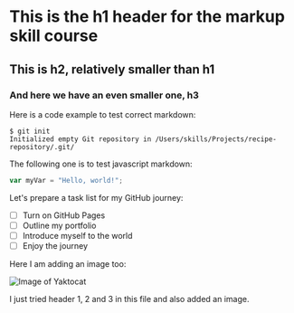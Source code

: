 # This is the h1 header for the markup skill course

## This is h2, relatively smaller than h1

### And here we have an even smaller one, h3

Here is a code example to test correct markdown:

```
$ git init
Initialized empty Git repository in /Users/skills/Projects/recipe-repository/.git/
```

The following one is to test javascript markdown:

```javascript
var myVar = "Hello, world!";
```

Let's prepare a task list for my GitHub journey:

- [ ] Turn on GitHub Pages
- [ ] Outline my portfolio
- [ ] Introduce myself to the world
- [ ] Enjoy the journey

Here I am adding an image too:

![Image of Yaktocat](https://octodex.github.com/images/yaktocat.png)


I just tried header 1, 2 and 3 in this file and also added an image.
